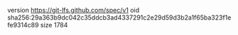 version https://git-lfs.github.com/spec/v1
oid sha256:29a363b9dc042c35ddcb3ad4337291c2e29d59d3b2a1f65ba323f1efe9314c89
size 1784
